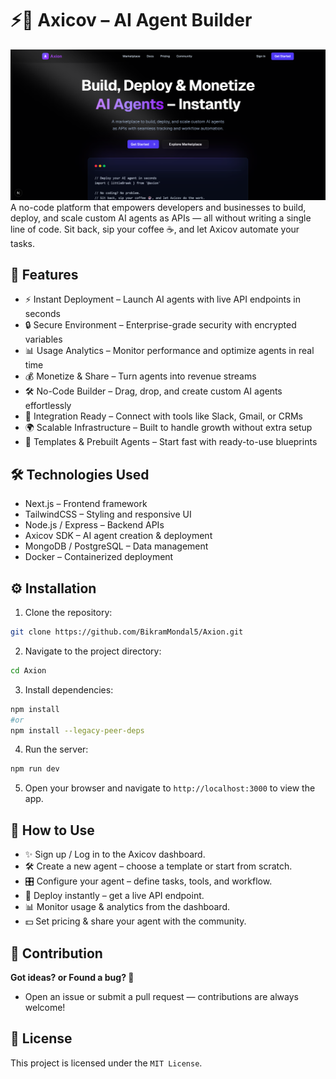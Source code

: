 # ⚡🤖 Axicov – AI Agent Builder

![Preview Image](./public/axion-landing-page.png)
A no-code platform that empowers developers and businesses to build, deploy, and scale custom AI agents as APIs — all without writing a single line of code. Sit back, sip your coffee ☕, and let Axicov automate your tasks.

## 🌟 Features
- ⚡ Instant Deployment – Launch AI agents with live API endpoints in seconds
- 🔒 Secure Environment – Enterprise-grade security with encrypted variables
- 📊 Usage Analytics – Monitor performance and optimize agents in real time
- 💰 Monetize & Share – Turn agents into revenue streams
- 🛠️ No-Code Builder – Drag, drop, and create custom AI agents effortlessly
- 🔗 Integration Ready – Connect with tools like Slack, Gmail, or CRMs
- 🌍 Scalable Infrastructure – Built to handle growth without extra setup
- 🎨 Templates & Prebuilt Agents – Start fast with ready-to-use blueprints

## 🛠️ Technologies Used
- Next.js – Frontend framework
- TailwindCSS – Styling and responsive UI
- Node.js / Express – Backend APIs
- Axicov SDK – AI agent creation & deployment
- MongoDB / PostgreSQL – Data management
- Docker – Containerized deployment

## ⚙️ Installation

1. Clone the repository:
```bash
git clone https://github.com/BikramMondal5/Axion.git
```
2. Navigate to the project directory:
```bash
cd Axion
```
3. Install dependencies:
```bash
npm install
#or
npm install --legacy-peer-deps
```

4. Run the server:
```bash
npm run dev
```

5. Open your browser and navigate to `http://localhost:3000` to view the app.

## 🚀 How to Use

- ✨ Sign up / Log in to the Axicov dashboard.
- 🛠️ Create a new agent – choose a template or start from scratch.
- 🎛️ Configure your agent – define tasks, tools, and workflow.
- 🚀 Deploy instantly – get a live API endpoint.
- 📊 Monitor usage & analytics from the dashboard.
- 💵 Set pricing & share your agent with the community.

## 🤝 Contribution

**Got ideas? or Found a bug? 🐞**
- Open an issue or submit a pull request — contributions are always welcome!

## 📜 License

This project is licensed under the `MIT License`.